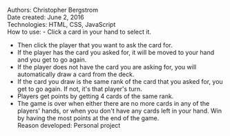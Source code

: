 Authors: Christopher Bergstrom<br>
Date created: June 2, 2016<br>
Technologies: HTML, CSS, JavaScript<br>
How to use: - Click a card in your hand to select it.
- Then click the player that you want to ask the card for.
- If the player has the card you asked for, it will be moved to your hand and you get to go again.
- If the player does not have the card you are asking for, you will automatically draw a card from the deck.
- If the card you draw is the same rank of the card that you asked for, you get to go again. If not, it's that player's turn.
- Players get points by getting 4 cards of the same rank.
- The game is over when either there are no more cards in any of the players' hands, or when you don't have any cards left in your hand. Win by having the most points at the end of the game.<br>
Reason developed: Personal project

